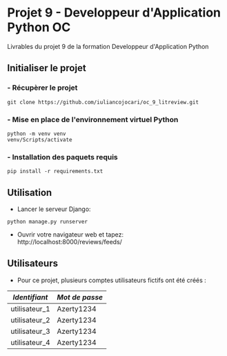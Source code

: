 # Projet 9 - Developpeur d'Application Python OC

Livrables du projet 9 de la formation Developpeur d'Application Python

## Initialiser le projet

### - Récupèrer le projet
```
git clone https://github.com/iuliancojocari/oc_9_litreview.git
```

### - Mise en place de l'environnement virtuel Python
```
python -m venv venv
venv/Scripts/activate
```

### - Installation des paquets requis
```
pip install -r requirements.txt
```

## Utilisation

- Lancer le serveur Django:

```
python manage.py runserver
```

- Ouvrir votre navigateur web et tapez:  http://localhost:8000/reviews/feeds/

## Utilisateurs

- Pour ce projet, plusieurs comptes utilisateurs fictifs ont été créés : 

| *Identifiant* | *Mot de passe* |
|---------------|----------------|
| utilisateur_1 |   Azerty1234   |
| utilisateur_2 |   Azerty1234   |
| utilisateur_3 |   Azerty1234   |
| utilisateur_4 |   Azerty1234   |